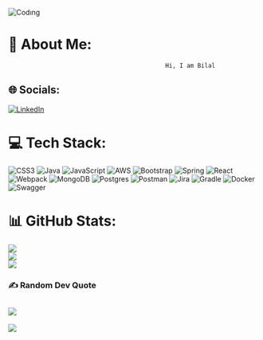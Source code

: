![Codıng](https://github.com/bilalguney14/bilalguney14/assets/124817726/9f0ae46d-0fce-49c4-a544-8c10ccacaaf5)

# :dizzy: About Me:
                                                Hi, I am Bilal
## :globe_with_meridians: Socials:
[![LinkedIn](https://img.shields.io/badge/LinkedIn-%230077B5.svg?logo=linkedin&logoColor=white)](https://linkedin.com/in/https://www.linkedin.com/in/bilal-g%C3%BCney-2525a6236/)
# :computer: Tech Stack:
![CSS3](https://img.shields.io/badge/css3-%231572B6.svg?style=for-the-badge&logo=css3&logoColor=white) ![Java](https://img.shields.io/badge/java-%23ED8B00.svg?style=for-the-badge&logo=java&logoColor=white) ![JavaScript](https://img.shields.io/badge/javascript-%23323330.svg?style=for-the-badge&logo=javascript&logoColor=%23F7DF1E) ![AWS](https://img.shields.io/badge/AWS-%23FF9900.svg?style=for-the-badge&logo=amazon-aws&logoColor=white) ![Bootstrap](https://img.shields.io/badge/bootstrap-%23563D7C.svg?style=for-the-badge&logo=bootstrap&logoColor=white) ![Spring](https://img.shields.io/badge/spring-%236DB33F.svg?style=for-the-badge&logo=spring&logoColor=white) ![React](https://img.shields.io/badge/react-%2320232a.svg?style=for-the-badge&logo=react&logoColor=%2361DAFB) ![Webpack](https://img.shields.io/badge/webpack-%238DD6F9.svg?style=for-the-badge&logo=webpack&logoColor=black) ![MongoDB](https://img.shields.io/badge/MongoDB-%234ea94b.svg?style=for-the-badge&logo=mongodb&logoColor=white) ![Postgres](https://img.shields.io/badge/postgres-%23316192.svg?style=for-the-badge&logo=postgresql&logoColor=white) ![Postman](https://img.shields.io/badge/Postman-FF6C37?style=for-the-badge&logo=postman&logoColor=white) ![Jira](https://img.shields.io/badge/jira-%230A0FFF.svg?style=for-the-badge&logo=jira&logoColor=white) ![Gradle](https://img.shields.io/badge/Gradle-02303A.svg?style=for-the-badge&logo=Gradle&logoColor=white) ![Docker](https://img.shields.io/badge/docker-%230db7ed.svg?style=for-the-badge&logo=docker&logoColor=white) ![Swagger](https://img.shields.io/badge/-Swagger-%23Clojure?style=for-the-badge&logo=swagger&logoColor=white)
# :bar_chart: GitHub Stats:
![](https://github-readme-stats.vercel.app/api?username=bilalguney14&theme=dark&hide_border=false&include_all_commits=true&count_private=true)<br/>
![](https://github-readme-streak-stats.herokuapp.com/?user=bilalguney14&theme=dark&hide_border=false)<br/>
![](https://github-readme-stats.vercel.app/api/top-langs/?username=bilalguney14&theme=dark&hide_border=false&include_all_commits=true&count_private=true&layout=compact)
### :writing_hand: Random Dev Quote
![](https://quotes-github-readme.vercel.app/api?type=horizontal&theme=dark)
---
[![](https://visitcount.itsvg.in/api?id=bilalguney14&icon=2&color=3)](https://visitcount.itsvg.in)
